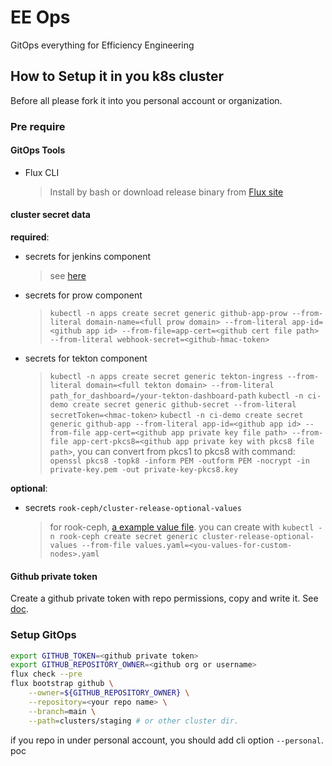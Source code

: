 # EE Ops

GitOps everything for Efficiency Engineering

## How to Setup it in you k8s cluster

Before all please fork it into you personal account or organization.

### Pre require

#### GitOps Tools

- Flux CLI
  > Install by bash or download release binary from [Flux site](https://fluxcd.io/docs/get-started/#install-the-flux-cli)
#### cluster secret data

**required**:

- secrets for jenkins component
  > see [here](apps/staging/jenkins/README.md)
- secrets for prow component
  > `kubectl -n apps create secret generic github-app-prow --from-literal domain-name=<full prow domain> --from-literal app-id=<github app id> --from-file=app-cert=<github cert file path> --from-literal webhook-secret=<github-hmac-token>`
- secrets for tekton component
  > `kubectl -n apps create secret generic tekton-ingress --from-literal domain=<full tekton domain> --from-literal path_for_dashboard=/your-tekton-dashboard-path`
  > `kubectl -n ci-demo create secret generic github-secret --from-literal secretToken=<hmac-token>`
  > `kubectl -n ci-demo create secret generic github-app --from-literal app-id=<github app id> --from-file app-cert=<github app private key file path> --from-file app-cert-pkcs8=<github app private key with pkcs8 file path>`, you can convert from pkcs1 to pkcs8 with command: `openssl pkcs8 -topk8 -inform PEM -outform PEM -nocrypt -in private-key.pem -out private-key-pkcs8.key`


**optional**:
- secrets `rook-ceph/cluster-release-optional-values`
  > for rook-ceph, [a example value file](./infrastructure/rook-ceph/config/values-nodes.tpl.yaml).
  > you can create with `kubectl -n rook-ceph create secret generic cluster-release-optional-values --from-file values.yaml=<you-values-for-custom-nodes>.yaml`

#### Github private token

Create a github private token with repo permissions, copy and write it.
See [doc](https://fluxcd.io/docs/get-started/#before-you-begin).


### Setup GitOps

```bash
export GITHUB_TOKEN=<github private token>
export GITHUB_REPOSITORY_OWNER=<github org or username>
flux check --pre
flux bootstrap github \
    --owner=${GITHUB_REPOSITORY_OWNER} \
    --repository=<your repo name> \
    --branch=main \
    --path=clusters/staging # or other cluster dir.
```

if you repo in under personal account, you should add cli option `--personal`.
poc
